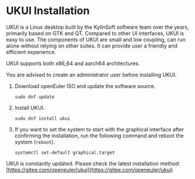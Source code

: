 # UKUI Installation

UKUI is a Linux desktop built by the KylinSoft software team over the years, primarily based on GTK and QT. Compared to other UI interfaces, UKUI is easy to use. The components of UKUI are small and low coupling, can run alone without relying on other suites. It can provide user a friendly and efficient experience.

UKUI supports both x86_64 and aarch64 architectures.

You are advised to create an administrator user before installing UKUI.

1. Download openEuler ISO and update the software source.

    ```shell
    sudo dnf update
    ```

2. Install UKUI.

    ```shell
    sudo dnf install ukui
    ```

3. If you want to set the system to start with the graphical interface after confirming the installation, run the following command and reboot the system (`reboot`).

    ```shell
    systemctl set-default graphical.target
    ```

UKUI is constantly updated. Please check the latest installation method:
[https://gitee.com/openeuler/ukui](https://gitee.com/openeuler/ukui)
